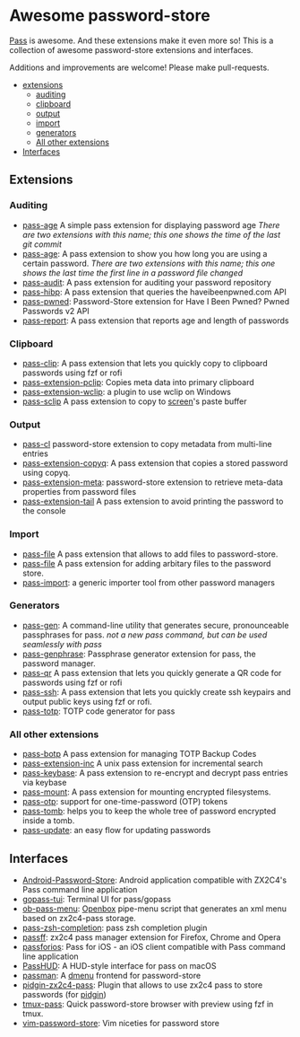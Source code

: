 # Awesome password-store

[Pass](https://www.passwordstore.org/) is awesome. And these extensions make it even more so! This is a collection of awesome password-store extensions and interfaces.

Additions and improvements are welcome! Please make pull-requests.


- [extensions](#extensions)
  - [auditing](#auditing)
  - [clipboard](#clipboard)
  - [output](#output)
  - [import](#import)
  - [generators](#generators)
  - [All other extensions](#all-other-extensions)
- [Interfaces](#interfaces)


## Extensions

### Auditing

* [pass-age](https://github.com/taylorskalyo/pass-age) A simple pass extension for displaying password age *There are two extensions with this name; this one shows the time of the last git commit*
* [pass-age](https://github.com/tijn/pass-age): A pass extension to show you how long you are using a certain password. *There are two extensions with this name; this one shows the last time the first line in a password file changed*
* [pass-audit](https://gitlab.com/roddhjav/pass-audit): A pass extension for auditing your password repository
* [pass-hibp](https://gitlab.com/moviuro/pass-hibp/): A pass extension that queries the haveibeenpwned.com API
* [pass-pwned](https://github.com/alzeih/pass-pwned/): Password-Store extension for Have I Been Pwned? Pwned Passwords v2 API
* [pass-report](https://github.com/Kdecherf/pass-report): A pass extension that reports age and length of passwords

### Clipboard

* [pass-clip](https://github.com/ibizaman/pass-clip): A pass extension that lets you quickly copy to clipboard passwords using fzf or rofi
* [pass-extension-pclip](https://gitlab.com/lbischof/pass-extension-pclip): Copies meta data into primary clipboard
* [pass-extension-wclip](https://github.com/palortoff/pass-extension-wclip): a plugin to use wclip on Windows
* [pass-sclip](https://github.com/Boldewyn/pass-sclip) A pass extension to copy to [screen](https://www.gnu.org/software/screen/)'s paste buffer

### Output

* [pass-cl](https://github.com/elcorto/pass-cl) password-store extension to copy metadata from multi-line entries
* [pass-extension-copyq](https://github.com/vy/pass-extension-copyq): A pass extension that copies a stored password using copyq.
* [pass-extension-meta](https://github.com/rjekker/pass-extension-meta): password-store extension to retrieve meta-data properties from password files
* [pass-extension-tail](https://github.com/palortoff/pass-extension-tail) A pass extension to avoid printing the password to the console

### Import

* [pass-file](https://github.com/dvogt23/pass-file) A pass extension that allows to add files to password-store.
* [pass-file](https://github.com/lukrop/pass-file) A pass extension for adding arbitary files to the password store.
* [pass-import](https://github.com/roddhjav/pass-import): a generic importer tool from other password managers

### Generators

* [pass-gen](https://passgen.codesections.com/): A command-line utility that generates secure, pronounceable passphrases for pass. *not a new pass command, but can be used seamlessly with pass*
* [pass-genphrase](https://github.com/congma/pass-genphrase): Passphrase generator extension for pass, the password manager.
* [pass-qr](https://github.com/codekoala/pass-qr) A pass extension that lets you quickly generate a QR code for passwords using fzf or rofi
* [pass-ssh](https://github.com/ibizaman/pass-ssh): A pass extension that lets you quickly create ssh keypairs and output public keys using fzf or rofi.
* [pass-totp](https://github.com/muteor/pass-totp): TOTP code generator for pass

### All other extensions

* [pass-botp](https://github.com/msmol/pass-botp) A pass extension for managing TOTP Backup Codes
* [pass-extension-inc](https://github.com/diginatu/pass-extension-inc) A unix pass extension for incremental search
* [pass-keybase](https://github.com/mbauhardt/pass-keybase): A pass extension to re-encrypt and decrypt pass entries via keybase
* [pass-mount](https://github.com/HXR/pass-mount): A pass extension for mounting encrypted filesystems.
* [pass-otp](https://github.com/tadfisher/pass-otp): support for one-time-password (OTP) tokens
* [pass-tomb](https://github.com/roddhjav/pass-tomb): helps you to keep the whole tree of password encrypted inside a tomb.
* [pass-update](https://gitlab.com/roddhjav/pass-update): an easy flow for updating passwords

## Interfaces

* [Android-Password-Store](https://github.com/zeapo/Android-Password-Store): Android application compatible with ZX2C4's Pass command line application
* [gopass-tui](https://github.com/leitzler/gopass-tui): Terminal UI for pass/gopass
* [ob-pass-menu](https://github.com/denimor/ob-pass-menu): [Openbox](http://openbox.org/wiki/Main_Page) pipe-menu script that generates an xml menu based on zx2c4-pass storage.
* [pass-zsh-completion](https://github.com/ninrod/pass-zsh-completion): pass zsh completion plugin
* [passff](https://github.com/passff/passff): zx2c4 pass manager extension for Firefox, Chrome and Opera
* [passforios](https://github.com/mssun/passforios): Pass for iOS - an iOS client compatible with Pass command line application
* [PassHUD](https://github.com/mnussbaum/PassHUD): A HUD-style interface for pass on macOS
* [passman](https://github.com/TheAmazingPT/passman): A [dmenu](https://tools.suckless.org/dmenu/) frontend for password-store
* [pidgin-zx2c4-pass](https://github.com/denimor/pidgin-zx2c4-pass): Plugin that allows to use zx2c4 pass to store passwords (for [pidgin](https://pidgin.im/))
* [tmux-pass](https://github.com/rafi/tmux-pass): Quick password-store browser with preview using fzf in tmux.
* [vim-password-store](https://github.com/fourjay/vim-password-store): Vim niceties for password store
